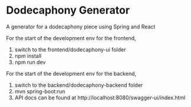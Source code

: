 # Dodecaphony Generator
A generator for a dodecaphony piece using Spring and React

For the start of the development env for the frontend,

1. switch to the frontend/dodecaphony-ui folder
2. npm install
3. npm run dev


For the start of the development env for the backend,

1. switch to the backend/dodecaphony-backend folder
2. mvn spring-boot:run
3. API docs can be found at http://localhost:8080/swagger-ui/index.html

